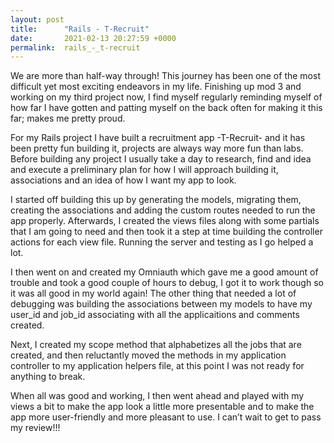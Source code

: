 ```yaml
---
layout: post
title:      "Rails - T-Recruit"
date:       2021-02-13 20:27:59 +0000
permalink:  rails_-_t-recruit
---
```



We are more than half-way through! This journey has been one of the most difficult yet most exciting endeavors in my life. Finishing up mod 3 and working on my third project now, I find myself regularly reminding myself of how far I have gotten and patting myself on the back often for making it this far; makes me pretty proud.

For my Rails project I have built a recruitment app -T-Recruit- and it has been pretty fun building it, projects are always way more fun than labs. Before building any project I usually take a day to research, find and idea and execute a preliminary plan for how I will approach building it, associations and an idea of how I want my app to look. 

I started off building this up by generating the models, migrating them, creating the associations and adding the custom routes needed to run the app properly. Afterwards, I created the views files  along with some partials that I am going to need and then took it a step at time building the controller actions for each view file. Running the server and testing as I go helped a lot.

I then went on and created my Omniauth which gave me a good amount of trouble and took a good couple of hours to debug, I got it to work though so it was all good in my world again!  The other thing that needed a lot of debugging was building the associations between my models to have my user_id and job_id associating with all the applicaitions and comments created.

Next, I created my scope method that alphabetizes all the jobs that are created, and then reluctantly moved the methods in my application controller to my application helpers file, at this point I was not ready for anything to break.

When all was good and working, I then went ahead and played with my views a bit to make the app look a little more presentable and to make the app more user-friendly and more pleasant to use. I can’t wait to get to pass my review!!!

